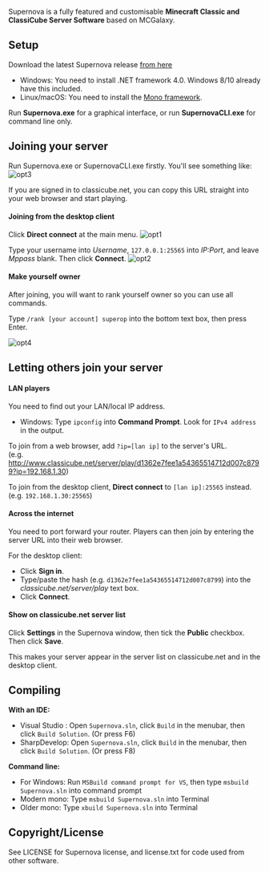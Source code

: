 Supernova is a fully featured and customisable **Minecraft Classic and ClassiCube Server Software** based on MCGalaxy.

**Setup**
-----------------
Download the latest Supernova release [from here](https://github.com/forkiesassds/Supernova/releases)
* Windows: You need to install .NET framework 4.0. Windows 8/10 already have this included.
* Linux/macOS: You need to install the [Mono framework](https://www.mono-project.com).

Run **Supernova.exe** for a graphical interface, or run **SupernovaCLI.exe** for command line only.

Joining your server
-----------------
Run Supernova.exe or SupernovaCLI.exe firstly. You'll see something like:
![opt3](https://user-images.githubusercontent.com/6509348/60258728-0e05bd00-9919-11e9-9ae8-f1262719cd50.png)

If you are signed in to classicube.net, you can copy this URL straight into your web browser and start playing.

#### Joining from the desktop client
Click **Direct connect** at the main menu.
![opt1](https://user-images.githubusercontent.com/6509348/60258725-0e05bd00-9919-11e9-8f8c-fbbdc52f04f9.png)

Type your username into *Username*, ```127.0.0.1:25565``` into *IP:Port*, and leave *Mppass* blank. Then click **Connect**.
![opt2](https://user-images.githubusercontent.com/6509348/60258727-0e05bd00-9919-11e9-890d-5c25cdf385c1.png)

#### Make yourself owner
After joining, you will want to rank yourself owner so you can use all commands.

Type ```/rank [your account] superop``` into the bottom text box, then press Enter.

![opt4](https://user-images.githubusercontent.com/6509348/60258729-0e9e5380-9919-11e9-921d-ea7e0c4365af.png)


Letting others join your server
-----------------
#### LAN players
You need to find out your LAN/local IP address.
*  Windows: Type ```ipconfig``` into **Command Prompt**. Look for ```IPv4 address``` in the output.

To join from a web browser, add ```?ip=[lan ip]``` to the server's URL.\
(e.g. http://www.classicube.net/server/play/d1362e7fee1a54365514712d007c8799?ip=192.168.1.30)

To join from the desktop client, **Direct connect** to ```[lan ip]:25565``` instead. (e.g. ```192.168.1.30:25565```)


#### Across the internet
You need to port forward your router. Players can then join by entering the server URL into their web browser.

For the desktop client:
* Click **Sign in**. 
* Type/paste the hash (e.g. ```d1362e7fee1a54365514712d007c8799```) into the *classicube.net/server/play* text box. 
* Click **Connect**.


#### Show on classicube.net server list
Click **Settings** in the Supernova window, then tick the **Public** checkbox. Then click **Save**.

This makes your server appear in the server list on classicube.net and in the desktop client.

Compiling
-----------------
**With an IDE:**
* Visual Studio : Open `Supernova.sln`, click `Build` in the menubar, then click `Build Solution`. (Or press F6)
* SharpDevelop: Open `Supernova.sln`, click `Build` in the menubar, then click `Build Solution`. (Or press F8)

**Command line:**
* For Windows: Run `MSBuild command prompt for VS`, then type `msbuild Supernova.sln` into command prompt
* Modern mono: Type `msbuild Supernova.sln` into Terminal
* Older mono: Type `xbuild Supernova.sln` into Terminal

Copyright/License
-----------------
See LICENSE for Supernova license, and license.txt for code used from other software.
